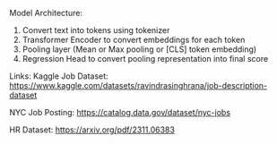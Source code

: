 Model Architecture:
1. Convert text into tokens using tokenizer
2. Transformer Encoder to convert embeddings for each token
3. Pooling layer (Mean or Max pooling or [CLS] token embedding)
4. Regression Head to convert pooling representation into final score 


Links:
Kaggle Job Dataset: https://www.kaggle.com/datasets/ravindrasinghrana/job-description-dataset

NYC Job Posting: https://catalog.data.gov/dataset/nyc-jobs

HR Dataset: https://arxiv.org/pdf/2311.06383
